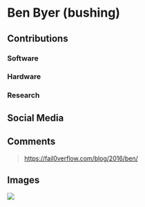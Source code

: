 # Ben Byer (bushing)


## Contributions

### Software

### Hardware

### Research

## Social Media


## Comments

> https://fail0verflow.com/blog/2016/ben/

## Images

![](/images/Ben_Byer.jpg)

